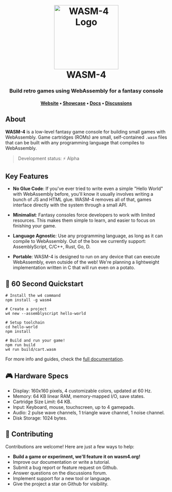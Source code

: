 <h1 align="center">
  <br>
  <a href="https://wasm4.org"><img src="https://wasm4.org/img/logo.svg" alt="WASM-4 Logo" width="200"></a>
  <br>
  WASM-4
  <br>
</h1>

<h3 align="center">Build retro games using WebAssembly for a fantasy console</h3>

<h4 align="center">
  <a href="https://wasm4.org">Website</a> •
  <a href="https://wasm4.org/play">Showcase</a> •
  <a href="https://wasm4.org/docs">Docs</a> •
  <a href="https://github.com/aduros/wasm4/discussions">Discussions</a>
</h4>

## About

**WASM-4** is a low-level fantasy game console for building small games with WebAssembly. Game
cartridges (ROMs) are small, self-contained `.wasm` files that can be built with any programming
language that compiles to WebAssembly.

> Development status: ⚡ Alpha

## Key Features

* **No Glue Code**: If you've ever tried to write even a simple "Hello World"
  with WebAssembly before, you'll know it usually involves writing a bunch of
  JS and HTML glue. WASM-4 removes all of that, games interface directly with
  the system through a small API.

* **Minimalist**: Fantasy consoles force developers to work with limited resources.
  This makes them simple to learn, and easier to focus on finishing your game.

* **Language Agnostic**: Use any programming language, as long as it can compile to WebAssembly. Out of
  the box we currently support: AssemblyScript, C/C++, Rust, Go, D.

* **Portable**: WASM-4 is designed to run on any device that can execute WebAssembly, even outside of
  the web! We're planning a lightweight implementation written in C that will run even on a potato.

## 🚀 60 Second Quickstart

```shell
# Install the w4 command
npm install -g wasm4

# Create a project
w4 new --assemblyscript hello-world

# Setup toolchain
cd hello-world
npm install

# Build and run your game!
npm run build
w4 run build/cart.wasm
```

For more info and guides, check the [full documentation](https://wasm4.org/docs).

## 🎮 Hardware Specs

- Display: 160x160 pixels, 4 customizable colors, updated at 60 Hz.
- Memory: 64 KB linear RAM, memory-mapped I/O, save states.
- Cartridge Size Limit: 64 KB.
- Input: Keyboard, mouse, touchscreen, up to 4 gamepads.
- Audio: 2 pulse wave channels, 1 triangle wave channel, 1 noise channel.
- Disk Storage: 1024 bytes.

## 🙏 Contributing

Contributions are welcome! Here are just a few ways to help:

- **Build a game or experiment, we'll feature it on wasm4.org!**
- Improve our documentation or write a tutorial.
- Submit a bug report or feature request on Github.
- Answer questions on the discussions forum.
- Implement support for a new tool or language.
- Give the project a star on Github for visibility.
